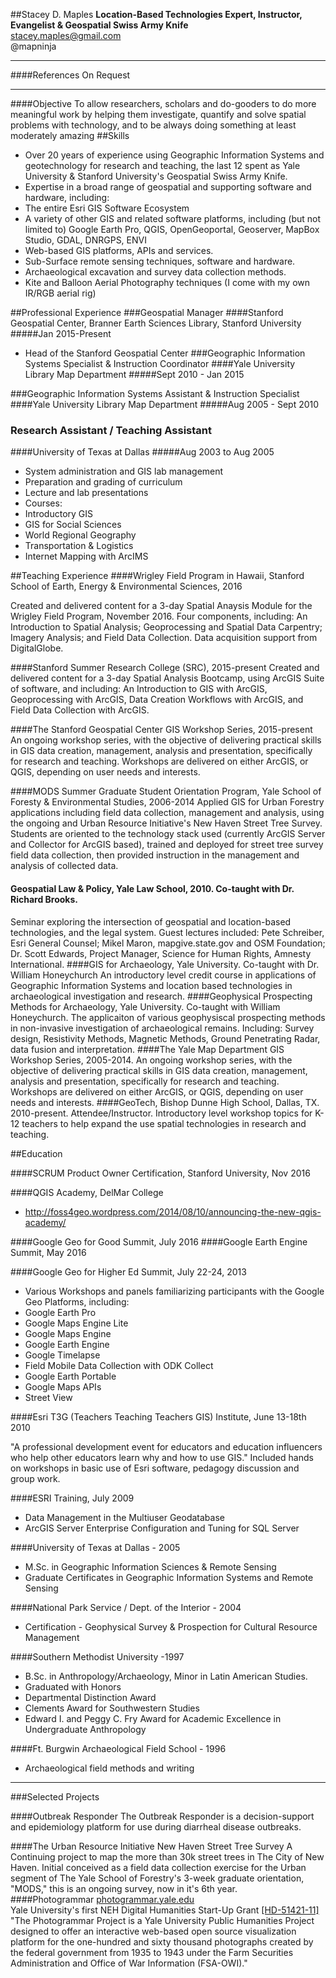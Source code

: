 ##Stacey D. Maples
**Location-Based Technologies Expert, Instructor, Evangelist & Geospatial Swiss Army Knife**  
stacey.maples@gmail.com  
@mapninja
____
####References
  On Request
____
####Objective
  To allow researchers, scholars and do-gooders to do more meaningful work by helping them investigate, quantify and solve spatial problems with technology, and to be always doing something at least moderately amazing
##Skills 
 * Over 20 years of experience using Geographic Information Systems and geotechnology for research and teaching, the last 12 spent as Yale University & Stanford University's Geospatial Swiss Army Knife.
 * Expertise in a broad range of geospatial and supporting software and hardware, including:
  * The entire Esri GIS Software Ecosystem
  * A variety of other GIS and related software platforms, including (but not limited to) Google Earth Pro, QGIS, OpenGeoportal, Geoserver, MapBox Studio, GDAL, DNRGPS, ENVI
  * Web-based GIS platforms, APIs and services.
  * Sub-Surface remote sensing techniques, software and hardware. 
  * Archaeological excavation and survey data collection methods.
  * Kite and Balloon Aerial Photography techniques (I come with my own IR/RGB aerial rig)

##Professional Experience
###Geospatial Manager 
####Stanford Geospatial Center, Branner Earth Sciences Library, Stanford University
#####Jan 2015-Present
* Head of the Stanford Geospatial Center
###Geographic Information Systems Specialist & Instruction Coordinator
####Yale University Library Map Department
#####Sept 2010 - Jan 2015

###Geographic Information Systems Assistant & Instruction Specialist  
####Yale University Library Map Department
#####Aug 2005 - Sept 2010

### Research Assistant / Teaching Assistant  
####University of Texas at Dallas
#####Aug 2003 to Aug 2005  
 * System administration and GIS lab management 
 * Preparation and grading of curriculum   
 * Lecture and lab presentations   
 * Courses:  
  * Introductory GIS   
  * GIS for Social Sciences  
  * World Regional Geography  
  * Transportation & Logistics  
  * Internet Mapping with ArcIMS 
 
##Teaching Experience
####Wrigley Field Program in Hawaii, Stanford School of Earth, Energy & Environmental Sciences, 2016  

Created and delivered content for a 3-day Spatial Anaysis Module for the Wrigley Field Program, November 2016. Four components, including: An Introduction to Spatial Analysis; Geoprocessing and Spatial Data Carpentry; Imagery Analysis; and Field Data Collection. Data acquisition support from DigitalGlobe. 

####Stanford Summer Research College (SRC), 2015-present
Created and delivered content for a 3-day Spatial Analysis Bootcamp, using ArcGIS Suite of software, and including: An Introduction to GIS with ArcGIS, Geoprocessing with ArcGIS, Data Creation Workflows with ArcGIS, and Field Data Collection with ArcGIS. 

####The Stanford Geospatial Center GIS Workshop Series, 2015-present
An ongoing workshop series, with the objective of delivering practical skills in GIS data creation, management, analysis and presentation, specifically for research and teaching. Workshops are delivered on either ArcGIS, or QGIS, depending on user needs and interests. 

####MODS Summer Graduate Student Orientation Program, Yale School of Foresty & Environmental Studies, 2006-2014
Applied GIS for Urban Forestry applications including field data collection, management and analysis, using the ongoing and Urban Resource Initiative's New Haven Street Tree Survey. Students are oriented to the technology stack used (currently ArcGIS Server and Collector for ArcGIS based), trained and deployed for street tree survey field data collection, then provided instruction in the management and analysis of collected data. 
#### Geospatial Law & Policy, Yale Law School, 2010. Co-taught with Dr. Richard Brooks. 
Seminar exploring the intersection of geospatial and location-based technologies, and the legal system. Guest lectures included: Pete Schreiber, Esri General Counsel; Mikel Maron, mapgive.state.gov and OSM Foundation; Dr. Scott Edwards, Project Manager, Science for Human Rights, Amnesty International.
####GIS for Archaeology, Yale University. Co-taught with Dr. William Honeychurch
An introductory level credit course in applications of Geographic Information Systems and location based technologies in archaeological investigation and research. 
####Geophysical Prospecting Methods for Archaeology, Yale University. Co-taught with William Honeychurch.
The applicaiton of various geophysiscal prospecting methods in non-invasive investigation of archaeological remains. Including: Survey design, Resistivity Methods, Magnetic Methods, Ground Penetrating Radar, data fusion and interpretation. 
####The Yale Map Department GIS Workshop Series, 2005-2014.
An ongoing workshop series, with the objective of delivering practical skills in GIS data creation, management, analysis and presentation, specifically for research and teaching. Workshops are delivered on either ArcGIS, or QGIS, depending on user needs and interests.
####GeoTech, Bishop Dunne High School, Dallas, TX. 2010-present.
Attendee/Instructor. Introductory level workshop topics for K-12 teachers to help expand the use spatial technologies in research and teaching. 

##Education

####SCRUM Product Owner Certification, Stanford University, Nov 2016

####QGIS Academy, DelMar College
 * http://foss4geo.wordpress.com/2014/08/10/announcing-the-new-qgis-academy/

####Google Geo for Good Summit, July 2016
####Google Earth Engine Summit, May 2016

####Google Geo for Higher Ed Summit, July 22-24, 2013
 * Various Workshops and panels familiarizing participants with the Google  Geo Platforms, including:
  * Google Earth Pro
  * Google Maps Engine Lite
  * Google Maps Engine
  * Google Earth Engine
  * Google Timelapse
  * Field Mobile Data Collection with ODK Collect
  * Google Earth Portable
  * Google Maps APIs
  * Street View

####Esri T3G (Teachers Teaching Teachers GIS) Institute, June 13-18th 2010

  "A professional development event for educators and education influencers who help other educators learn why and how to use GIS."  Included hands on workshops in basic use of Esri software, pedagogy discussion and group work.  

####ESRI Training, July 2009
 * Data Management in the Multiuser Geodatabase
 * ArcGIS Server Enterprise Configuration and Tuning for SQL Server

####University of Texas at Dallas - 2005
 * M.Sc. in Geographic Information Sciences & Remote Sensing
 * Graduate Certificates in Geographic Information Systems and Remote Sensing
        	 
####National Park Service / Dept. of the Interior - 2004  
 * Certification - Geophysical Survey & Prospection for Cultural Resource Management

####Southern Methodist University -1997
 * B.Sc. in Anthropology/Archaeology, Minor in Latin American Studies.
 * Graduated with Honors
 * Departmental Distinction Award
 * Clements Award for Southwestern Studies
 * Edward I. and Peggy C. Fry Award for Academic Excellence in Undergraduate Anthropology
 
####Ft. Burgwin Archaeological Field School - 1996
 * Archaeological field methods and writing  
 
____
###Selected Projects 

####Outbreak Responder
The Outbreak Responder is a decision-support and epidemiology platform for use during diarrheal disease outbreaks. 

####The Urban Resource Initiative New Haven Street Tree Survey 
A Continuing project to map the more than 30k street trees in The City of New Haven. Initial conceived as a field data collection exercise for the Urban segment of The Yale School of Forestry's 3-week graduate orientation, "MODS," this is an ongoing survey, now in it's 6th year.  
####Photogrammar
[photogrammar.yale.edu](http://photogrammar.yale.edu/)  
Yale University's first NEH Digital Humanities Start-Up Grant [[HD-51421-11]](https://securegrants.neh.gov/publicquery/main.aspx?f=1&gn=HD-51421-11)  
   "The Photogrammar Project is a Yale University Public Humanities Project designed to offer an interactive web-based open source visualization   platform for the one-hundred and sixty thousand photographs created by the federal government from 1935 to 1943 under the Farm Securities Administration and Office of War Information (FSA-OWI)." 